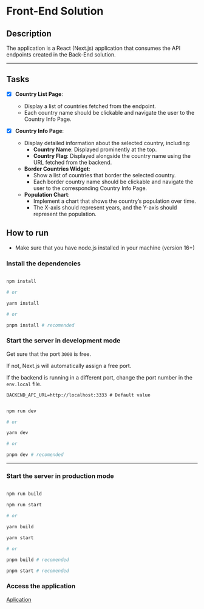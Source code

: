 # Front-End Solution 

## Description

The application is a React (Next.js) application that consumes the API endpoints created in the Back-End solution.

----

## Tasks 
   
- [x] **Country List Page**:
    - Display a list of countries fetched from the endpoint.
    - Each country name should be clickable and navigate the user to the Country Info Page.

- [x] **Country Info Page**:
    - Display detailed information about the selected country, including:
        - **Country Name**: Displayed prominently at the top.
        - **Country Flag**: Displayed alongside the country name using the URL fetched from the backend.
    - **Border Countries Widget**:
        - Show a list of countries that border the selected country.
        - Each border country name should be clickable and navigate the user to the corresponding Country Info Page.
    - **Population Chart**:
        - Implement a chart that shows the country’s population over time.
        - The X-axis should represent years, and the Y-axis should represent the population.






## How to run

- Make sure that you have node.js installed in your machine (version 16+)

### Install the dependencies

```bash

npm install

# or

yarn install

# or 

pnpm install # recomended

```


### Start the server in development mode

Get sure that the port `3000` is free.

If not, Next.js will automatically assign a free port.

If the backend is running in a different port, change the port number in the `env.local` file.
```dotenv
BACKEND_API_URL=http://localhost:3333 # Default value
```

```bash

npm run dev

# or

yarn dev

# or

pnpm dev # recomended

```

-----

### Start the server in production mode

```bash

npm run build

npm run start

# or

yarn build

yarn start

# or

pnpm build # recomended

pnpm start # recomended

```

### Access the application

[Aplication](http://localhost:3000)


